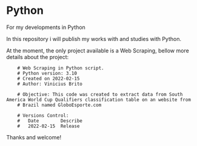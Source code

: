 # Python
For my developments in Python

In this repository i will publish my works with and studies with Python.

At the moment, the only project available is a Web Scraping, bellow more details about the project:

        # Web Scraping in Python script.
        # Python version: 3.10
        # Created on 2022-02-15
        # Author: Vinicius Brito

        # Objective: This code was created to extract data from South America World Cup Qualifiers classification table on an website from
        # Brazil named GloboEsporte.com

        # Versions Control:
        #   Date        Describe
        #   2022-02-15  Release
        
Thanks and welcome!
